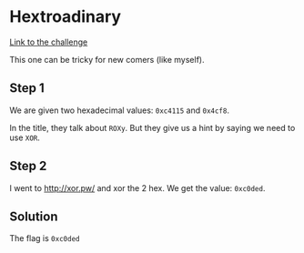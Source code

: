 # Hextroadinary
[Link to the challenge](https://ctflearn.com/challenge/158)

This one can be tricky for new comers (like myself).

## Step 1
We are given two hexadecimal values: `0xc4115` and `0x4cf8`.

In the title, they talk about `ROXy`. But they give us a hint by saying we need to use `XOR`.

## Step 2
I went to http://xor.pw/ and xor the 2 hex. We get the value: `0xc0ded`.

## Solution 
The flag is `0xc0ded`